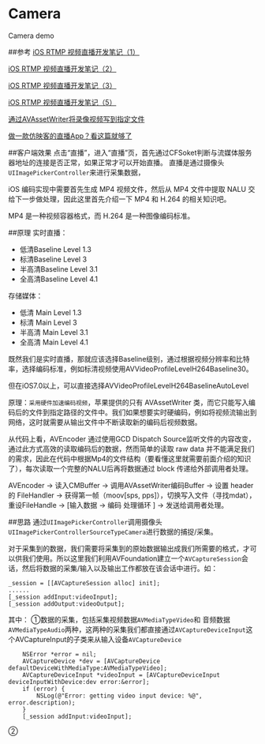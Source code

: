 # Camera
Camera demo

##参考
[iOS RTMP 视频直播开发笔记（1）](http://www.360doc.com/content/16/0304/14/19175681_539367835.shtml)

[iOS RTMP 视频直播开发笔记（2）](http://www.360doc.com/content/16/0304/14/19175681_539368429.shtml)

[iOS RTMP 视频直播开发笔记（3）](http://www.360doc.com/content/15/1020/03/19175681_507079027.shtml)

[iOS RTMP 视频直播开发笔记（5）](http://www.360doc.com/content/16/0304/14/19175681_539368687.shtml)

[通过AVAssetWriter将录像视频写到指定文件](http://blog.csdn.net/zengconggen/article/details/7595449)

[做一款仿映客的直播App？看这篇就够了](http://www.cocoachina.com/ios/20160721/17133.html)


##客户端效果 
点击“直播”，进入“直播”页，首先通过CFSoket判断与流媒体服务器地址的连接是否正常，如果正常才可以开始直播。
直播是通过摄像头`UIImagePickerController`来进行采集数据，

iOS 编码实现中需要首先生成 MP4 视频文件，然后从 MP4 文件中提取 NALU 交给下一步做处理，因此这里首先介绍一下 MP4 和 H.264 的相关知识吧。

MP4 是一种视频容器格式，而 H.264 是一种图像编码标准。


##原理
实时直播：

* 低清Baseline Level 1.3
* 标清Baseline Level 3
* 半高清Baseline Level 3.1
* 全高清Baseline Level 4.1

存储媒体：

* 低清 Main Level 1.3
* 标清 Main Level 3
* 半高清 Main Level 3.1
* 全高清 Main Level 4.1

既然我们是实时直播，那就应该选择Baseline级别，通过根据视频分辨率和比特率，选择编码标准，例如标清视频使用AVVideoProfileLevelH264Baseline30。

但在iOS7.0以上，可以直接选择AVVideoProfileLevelH264BaselineAutoLevel



原理：`采用硬件加速编码视频`，苹果提供的只有 AVAssetWriter 类，而它只能写入编码后的文件到指定路径的文件中。我们如果想要实时硬编码，例如将视频流输出到网络，这时就需要从输出文件中不断读取新的编码后视频数据。

从代码上看，AVEncoder 通过使用GCD Dispatch Source监听文件的内容改变，通过此方式高效的读取编码后的数据，然而简单的读取 raw data 并不能满足我们的需求，因此在代码中根据Mp4的文件结构（要看懂这里就需要前面介绍的知识了），每次读取一个完整的NALU后再将数据通过 block 传递给外部调用者处理。

AVEncoder -> 读入CMBuffer -> 调用AVAssetWriter编码Buffer -> 设置 header 的 FileHandler -> 获得第一帧（moov[sps, pps]），切换写入文件（寻找mdat），重设FileHandle -> [输入数据 -> 编码 处理循环 ] -> 发送给调用者处理。

##思路
通过`UIImagePickerController`调用摄像头`UIImagePickerControllerSourceTypeCamera`进行数据的捕捉/采集。

对于采集到的数据，我们需要将采集到的原始数据输出成我们所需要的格式，才可以供我们使用。所以这里我们利用AVFoundation建立一个`AVCaptureSession`会话，然后将数据的采集/输入以及输出工作都放在该会话中进行。如：

```
_session = [[AVCaptureSession alloc] init];
......
[_session addInput:videoInput];
[_session addOutput:videoOutput];
```
其中：
①数据的采集，包括采集视频数据`AVMediaTypeVideo`和 音频数据`AVMediaTypeAudio`两种，这两种的采集我们都直接通过`AVCaptureDeviceInput`这个AVCaptureInput的子类来从输入设备`AVCaptureDevice`

```
    NSError *error = nil;
    AVCaptureDevice *dev = [AVCaptureDevice defaultDeviceWithMediaType:AVMediaTypeVideo];
    AVCaptureDeviceInput *videoInput = [AVCaptureDeviceInput deviceInputWithDevice:dev error:&error];
    if (error) {
        NSLog(@"Error: getting video input device: %@", error.description);
    }
    [_session addInput:videoInput];
``` 
②